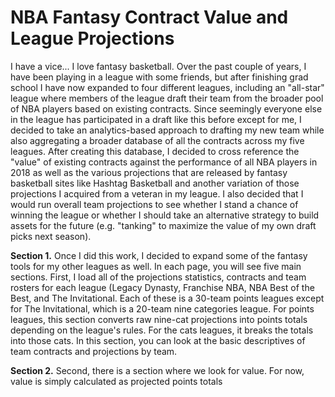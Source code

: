 # NBA Fantasy Contract Value and League Projections

I have a vice... I love fantasy basketball. Over the past couple of years, I have been playing in a league with some friends, but after finishing grad school I have now expanded to four different leagues, including an "all-star" league where members of the league draft their team from the broader pool of NBA players based on existing contracts. Since seemingly everyone else in the league has participated in a draft like this before except for me, I decided to take an analytics-based approach to drafting my new team while also aggregating a broader database of all the contracts across my five leagues. After creating this database, I decided to cross reference the "value" of existing contracts against the performance of all NBA players in 2018 as well as the various projections that are released by fantasy basketball sites like Hashtag Basketball and another variation of those projections I acquired from a veteran in my league. I also decided that I would run overall team projections to see whether I stand a chance of winning the league or whether I should take an alternative strategy to build assets for the future (e.g. "tanking" to maximize the value of my own draft picks next season).

**Section 1.** Once I did this work, I decided to expand some of the fantasy tools for my other leagues as well. In each page, you will see five main sections. First, I load all of the projections statistics, contracts and team rosters for each league (Legacy Dynasty, Franchise NBA, NBA Best of the Best, and The Invitational. Each of these is a 30-team points leagues except for The Invitational, which is a 20-team nine categories league. For points leagues, this section converts raw nine-cat projections into points totals depending on the league's rules. For the cats leagues, it breaks the totals into those cats. In this section, you can look at the basic descriptives of team contracts and projections by team. 

**Section 2.** Second, there is a section where we look for value. For now, value is simply calculated as projected points totals 
